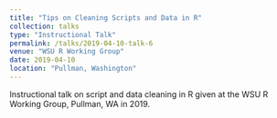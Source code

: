 ```yaml
---
title: "Tips on Cleaning Scripts and Data in R"
collection: talks
type: "Instructional Talk"
permalink: /talks/2019-04-10-talk-6
venue: "WSU R Working Group"
date: 2019-04-10
location: "Pullman, Washington"
---
```


Instructional talk on script and data cleaning in R given at the WSU R Working Group, Pullman, WA in 2019.
